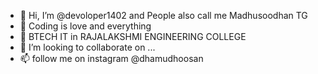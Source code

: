 - 👋 Hi, I’m @devoloper1402 and People also call me Madhusoodhan TG
- 👀 Coding is love and everything
- 🌱 BTECH IT in RAJALAKSHMI ENGINEERING COLLEGE
- 💞️ I’m looking to collaborate on ...
- 📫 follow me on instagram @dhamudhoosan

<!---
devoloper1402/devoloper1402 is a ✨ special ✨ repository because its `README.md` (this file) appears on your GitHub profile.
You can click the Preview link to take a look at your changes.
--->
